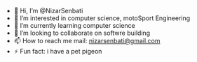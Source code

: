 - 👋 Hi, I’m @NizarSenbati
- 👀 I’m interested in computer science, motoSport Engineering
- 🌱 I’m currently learning computer science
- 💞️ I’m looking to collaborate on softwre building
- 📫 How to reach me mail: nizarsenbati@gmail.com
- ⚡ Fun fact: i have a pet pigeon
